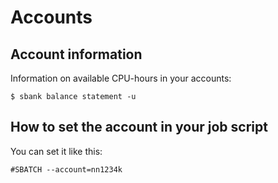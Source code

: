 # Accounts

## Account information

Information on available CPU-hours in your accounts:

```
$ sbank balance statement -u
```

## How to set the account in your job script

You can set it like this:

```
#SBATCH --account=nn1234k
```
